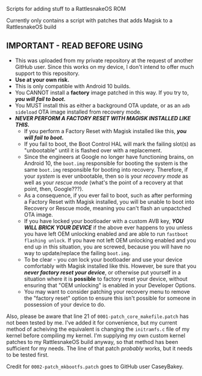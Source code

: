 Scripts for adding stuff to a RattlesnakeOS ROM

Currently only contains a script with patches that adds Magisk to a RattlesnakeOS build

IMPORTANT - READ BEFORE USING
---
- This was uploaded from my private repository at the request of another GitHub user. Since this works on my device, I don't intend to offer much support to this repository.
- **Use at your own risk.**
- This is only compatible with Android 10 builds.
- You CANNOT install a **factory** image patched in this way. If you try to, ***you will fail to boot.***
- You MUST install this as either a background OTA update, or as an `adb sideload` OTA image installed from recovery mode.
- ***NEVER PERFORM A FACTORY RESET WITH MAGISK INSTALLED LIKE THIS.***
   - If you perform a Factory Reset with Magisk installed like this, ***you will fail to boot.***
   - If you fail to boot, the Boot Control HAL will mark the failing slot(s) as "unbootable" until it is flashed over with a replacement.
   - Since the engineers at Google no longer have functioning brains, on Android 10, the `boot.img` responsible for booting the system is the same `boot.img` responsible for booting into recovery. Therefore, if your *system* is ever unbootable, then so is your *recovery mode* as well as your *rescue mode* (what's the point of a recovery at that point, then, Google???).
   - As a consequence, if you ever fail to boot, such as after performing a Factory Reset with Magisk installed, you will be unable to boot into Recovery or Rescue mode, meaning you can't flash an unpactched OTA image.
   - If you have locked your bootloader with a custom AVB key, ***YOU WILL BRICK YOUR DEVICE*** if the above ever happens to you unless you have left OEM unlocking enabled and are able to run `fastboot flashing unlock`. If you have not left OEM unlocking enabled and you end up in this situation, you are screwed, because you will have no way to update/replace the failing `boot.img`.
   - To be clear - you *can* lock your bootloader and use your device comfortably with Magisk installed like this. However, be sure that you ***never factory reset your device***, or otherwise put yourself in a situation where it is **possible** to factory reset your device, without ensuring that "OEM unlocking" is enabled in your Developer Options.
   - You may want to consider patching your recovery menu to remove the "factory reset" option to ensure this isn't possible for someone in possession of your device to do.

Also, please be aware that line 21 of `0001-patch_core_makefile.patch` has not been tested by me. I've added it for convenience, but my current method of acheiving the equivalent is changing the `initramfs.c` file of my kernel before compiling my kernel. I'm supplying my own custom kernel patches to my RattlesnakeOS build anyway, so that method has been sufficient for my needs. The line of that patch *probably* works, but it needs to be tested first.

Credit for `0002-patch_mkbootfs.patch` goes to GitHub user CaseyBakey.
